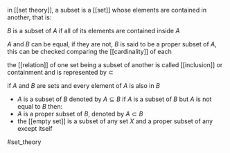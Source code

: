in [[set theory]], a subset is a [[set]] whose elements are contained in another, that is:

$B$ is a subset of $A$ if all of its elements are contained inside $A$

$A$ and $B$ can be equal, if they are not, $B$ is said to be a proper subset of $A$, this can be checked comparing the [[cardinality]] of each

the [[relation]] of one set being a subset of another is called [[inclusion]] or containment and is represented by $\subset$

if $A$ and $B$ are sets and every element of $A$ is also in $B$
- $A$ is a subset of $B$ denoted by $A \subseteq B$
if $A$ is a subset of $B$ but $A$ is not equal to $B$ then:
- $A$ is a proper subset of $B$, denoted by $A\subset B$
- the [[empty set]] is a subset of any set $X$ and a proper subset of any except itself


#set_theory